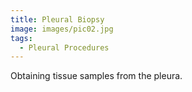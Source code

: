 ```yaml
---
title: Pleural Biopsy
image: images/pic02.jpg
tags:
  - Pleural Procedures
---
```

Obtaining tissue samples from the pleura.